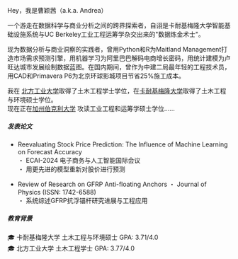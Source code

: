 Hey，我是曹颖茜（a.k.a. Andrea）

一个游走在数据科学与商业分析之间的跨界探索者，自诩是卡耐基梅隆大学智能基础设施系统与UC Berkeley工业工程运筹学杂交出来的"数据炼金术士"。

现为数据分析与商业洞察的实践者，曾用Python和R为Maitland Management打造市场需求预测引擎，用机器学习为阿里巴巴解码电商增长密码，用统计建模为卢旺达城市发展绘制数据蓝图。在国内期间，曾作为中建二局最年轻的工程技术员，用CAD和Primavera P6为北京环球影城项目节省25%施工成本。

我在 [北方工业大学](https://www.ncut.edu.cn)取得了土木工程学士学位，在[卡耐基梅隆大学](https://www.cmu.edu)取得了土木工程与环境硕士学位。  
现在正在[加州伯克利大学](https://www.berkeley.edu) 攻读工业工程和运筹学硕士学位......


##### 发表论文

- Reevaluating Stock Price Prediction: The Influence of Machine Learning on Forecast Accuracy  
・ ECAI-2024 电子商务与人工智能国际会议  
・ 用更先进的模型重新对股价进行预测

- Review of Research on GFRP Anti-floating Anchors
・ Journal of Physics (ISSN: 1742-6588)  
・ 系统综述GFRP抗浮锚杆研究进展与工程应用

##### 教育背景
🎓 卡耐基梅隆大学 土木工程与环境硕士 GPA: 3.71/4.0  
🎓 北方工业大学 土木工程学士 GPA: 3.77/4.0
